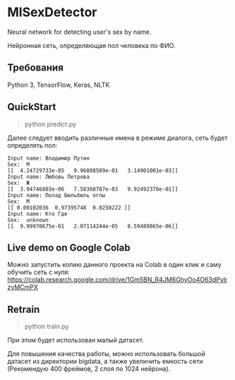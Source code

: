 # MlSexDetector
Neural network for detecting user's sex by name.

Нейронная сеть, определяющая пол человека по ФИО.

## Требования
Python 3, TensorFlow, Keras, NLTK

## QuickStart
> python predict.py

Далее следует вводить различные имена в режиме диалога, сеть будет определять пол:
```
Input name: Владимир Путин
Sex:  М
[[  4.24729733e-05   9.96808589e-01   3.14901001e-03]]
Input name: Любовь Петрова
Sex:  Ж
[[  3.94746803e-06   7.50368787e-03   9.92492378e-01]]
Input name: Полад Бюльбюль оглы
Sex:  М
[[ 0.00102036  0.97395748  0.0250222 ]]
Input name: Кто Где
Sex:  unknown
[[  9.99970675e-01   2.07114244e-05   8.59489865e-06]]
```

## Live demo on Google Colab
Можно запустить копию данного проекта на Colab в один клик и саму обучить сеть с нуля: https://colab.research.google.com/drive/1Gm5BN_R4JM6GhyOo4O63dPylrzyMCmPX

## Retrain
> python train.py

При этом будет использован малый датасет.

Для повышения качества работы, можно использовать большой датасет из директории bigdata, а также увеличить емкость сети (Рекомендую 400 фреймов, 2 слоя по 1024 нейрона).
